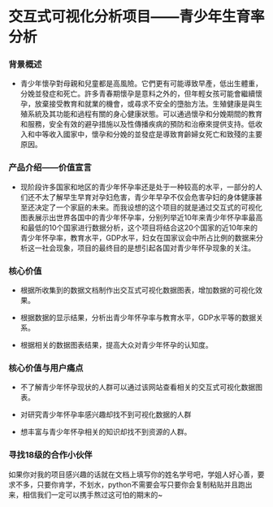 
# 交互式可视化分析项目——青少年生育率分析

### 背景概述

- 青少年懷孕對母親和兒童都是高風險。它們更有可能導致早產，低出生體重，分娩並發症和死亡。許多青春期懷孕是意料之外的，但年輕女孩可能會繼續懷孕，放棄接受教育和就業的機會，或尋求不安全的墮胎方法。生殖健康是與生殖系統及其功能和過程有關的身心健康狀態。可以通過懷孕和分娩期間的教育和服務，安全有效的避孕措施以及性傳播疾病的預防和治療來提供支持。低收入和中等收入國家中，懷孕和分娩的並發症是導致育齡婦女死亡和致殘的主要原因。

### 产品介绍——价值宣言

- 现阶段许多国家和地区的青少年怀孕率还是处于一种较高的水平，一部分的人们还不太了解早生早育对孕妇危害，青少年早孕不仅会危害孕妇的身体健康甚至还决定了一个家庭的未来。而我设想的这个项目的就是通过交互式的可视化图表展示出世界各国中的青少年怀孕率，分别列举近10年来青少年怀孕率最高和最低的10个国家进行数据分析，这个项目将结合这20个国家的近10年来的青少年怀孕率，教育水平，GDP水平，妇女在国家议会中所占比例的数据来分析这一社会现象，项目的最终目的是想引起各国对青少年怀孕现象的关注。

### 核心价值

- 根据所收集到的数据文档制作出交互式可视化数据图表，增加数据的可视化效果。

- 根据数据的显示结果，分析出青少年怀孕率与教育水平，GDP水平等的数据关系。

- 根据相关的数据图表结果，提高大众对青少年怀孕的认知度。

### 核心价值与用户痛点

- 不了解青少年怀孕现状的人群可以通过该网站查看相关的交互式可视化数据图表。

- 对研究青少年怀孕率感兴趣却找不到可视化数据的人群

- 想丰富与青少年怀孕相关的知识却找不到资源的人群。

### 寻找18级的合作小伙伴

如果你对我的项目感兴趣的话就在文档上填写你的姓名学号吧，学姐人好心善，要求不多，只要你肯学，不划水，python不需要会写只要你会复制粘贴并且跑出来，相信我们一定可以携手熬过这可怕的期末的~
